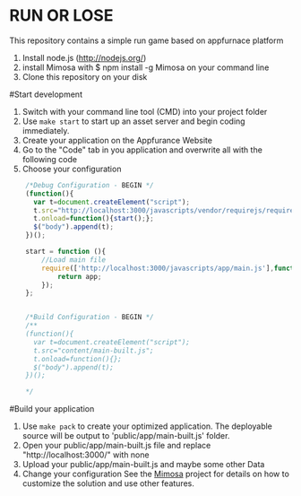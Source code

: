 RUN OR LOSE
========================

This repository contains a simple run game based on appfurnace platform

1. Install node.js (http://nodejs.org/)
2. install Mimosa with $ npm install -g Mimosa on your command line
3. Clone this repository on your disk


#Start development
 1. Switch with your command line tool (CMD) into your project folder
 2. Use `make start` to start up an asset server and begin coding immediately.
 3. Create your application on the Appfurance Website
 4. Go to the "Code" tab in you application and overwrite all with the following code
 5. Choose your configuration

```javascript
    /*Debug Configuration - BEGIN */
    (function(){
      var t=document.createElement("script");
      t.src="http://localhost:3000/javascripts/vendor/requirejs/require.js";
      t.onload=function(){start();};
      $("body").append(t);
    })();

    start = function (){
        //Load main file
        require(['http://localhost:3000/javascripts/app/main.js'],function(app) {
            return app;
        });
    };


    /*Build Configuration - BEGIN */
    /**
    (function(){
      var t=document.createElement("script");
      t.src="content/main-built.js";
      t.onload=function(){};
      $("body").append(t);
    })();

    */
```

#Build your application
 1. Use `make pack` to create your optimized application. The deployable source will be output to 'public/app/main-built.js' folder.
 2. Open your public/app/main-built.js file and replace "http://localhost:3000/" with none
 3. Upload your public/app/main-built.js and maybe some other Data
 4. Change your configuration
 See the [Mimosa](http://mimosajs.com/) project for details on how to customize the solution and use other features.
